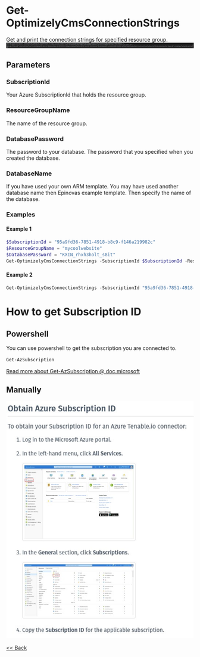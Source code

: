 # Get-OptimizelyCmsConnectionStrings
Get and print the connection strings for specified resource group.  
![Example of connection strings for a resource group](ConnectionStringsResult.jpg)  
## Parameters
### SubscriptionId
Your Azure SubscriptionId that holds the resource group.

### ResourceGroupName
The name of the resource group.

### DatabasePassword
The password to your database. The password that you specified when you created the database.

### DatabaseName
If you have used your own ARM template. You may have used another database name then Epinovas example template. Then specify the name of the database.

### Examples
#### Example 1
```powershell
$SubscriptionId = "95a9fd36-7851-4918-b8c9-f146a219982c"
$ResourceGroupName = "mycoolwebsite"
$DatabasePassword = "KXIN_rhxh3holt_s8it"
Get-OptimizelyCmsConnectionStrings -SubscriptionId $SubscriptionId -ResourceGroupName $ResourceGroupName -DatabasePassword $DatabasePassword
```

#### Example 2
```powershell
Get-OptimizelyCmsConnectionStrings -SubscriptionId "95a9fd36-7851-4918-b8c9-f146a219982c" -ResourceGroupName "mycoolwebsite" -DatabasePassword "KXIN_rhxh3holt_s8it"
```

# How to get Subscription ID
## Powershell
You can use powershell to get the subscription you are connected to.  
```powershell
Get-AzSubscription
```
[Read more about Get-AzSubscription @ doc.microsoft](https://docs.microsoft.com/en-us/powershell/module/az.accounts/get-azsubscription?view=azps-5.6.0)
## Manually
![Obtain Azure Subscription ID](ObtainAzureSubscriptionID.jpg)  

[<< Back](/README.md)